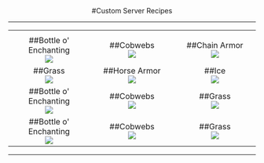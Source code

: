 ---
---
<div style="text-align: center;" markdown="1">
#Custom Server Recipes
</div>

<hr>

<table width="100%">
  <tr>
    <th width="33%"></th>
    <th width="34%"></th>
    <th width="33%"></th>
  </tr>
  <tr>
    <td><center>##Bottle o' Enchanting<br/><img src="http://damnation.eu/wiki/images/0/0d/Rc_expbottle.jpg"></center></td>
    <td><center>##Cobwebs<br/><img src="http://damnation.eu/wiki/images/8/83/Rc_cobweb.png"></center></td>
    <td><center>##Chain Armor<br/><img src="http://damnation.eu/wiki/images/7/79/Rc_chainarmor.jpg"></center></td>
  </tr>
  <tr>
    <td><center>##Grass<br/><img src="http://damnation.eu/wiki/images/c/c6/Rc_grass.png"></center></td>
    <td><center>##Horse Armor<br/><img src="http://damnation.eu/wiki/images/b/b4/Rc_horsearmor.png"></center></td>
    <td><center>##Ice<br/><img src="http://damnation.eu/wiki/images/3/3f/Rc_ice.jpg"></center></td>
  </tr>
  <tr>
    <td><center>##Bottle o' Enchanting<br/><img src="http://damnation.eu/wiki/images/0/0d/Rc_expbottle.jpg"></center></td>
    <td><center>##Cobwebs<br/><img src="http://damnation.eu/wiki/images/8/83/Rc_cobweb.png"></center></td>
    <td><center>##Grass<br/><img src="http://damnation.eu/wiki/images/c/c6/Rc_grass.png"></center></td>
  </tr>
  <tr>
    <td><center>##Bottle o' Enchanting<br/><img src="http://damnation.eu/wiki/images/0/0d/Rc_expbottle.jpg"></center></td>
    <td><center>##Cobwebs<br/><img src="http://damnation.eu/wiki/images/8/83/Rc_cobweb.png"></center></td>
    <td><center>##Grass<br/><img src="http://damnation.eu/wiki/images/c/c6/Rc_grass.png"></center></td>
  </tr>
</table>

<hr>
